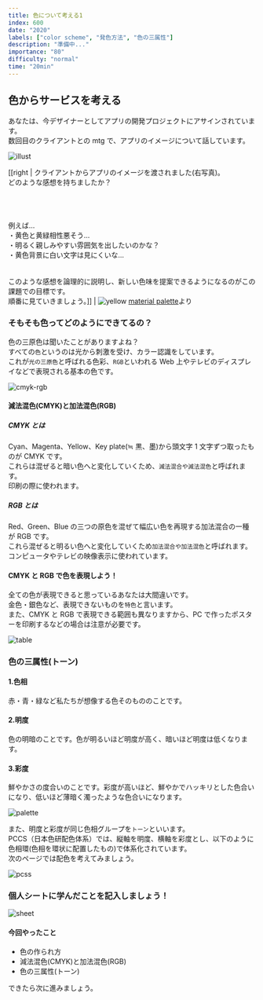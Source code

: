 ```yaml
---
title: 色について考える1
index: 600
date: "2020"
labels: ["color scheme", "発色方法", "色の三属性"]
description: "準備中..."
importance: "80"
difficulty: "normal"
time: "20min"
---
```


## 色からサービスを考える

あなたは、今デザイナーとしてアプリの開発プロジェクトにアサインされています。  
数回目のクライアントとの mtg で、アプリのイメージについて話しています。

![illust](./img/illust.png)

[[right | クライアントからアプリのイメージを渡されました(右写真)。<br/>どのような感想を持ちましたか？<br/><br/><br/><br/><br/>例えば...<br/>・黄色と黄緑相性悪そう...<br/>・明るく親しみやすい雰囲気を出したいのかな？<br/>・黄色背景に白い文字は見にくいな...<br/><br/><br/>このような感想を論理的に説明し、新しい色味を提案できるようになるのがこの課題での目標です。<br/>順番に見ていきましょう。]]
| ![yellow](./img/yellow.png) [material palette](https://www.materialpalette.com/)より

### そもそも色ってどのようにできてるの？

色の三原色は聞いたことがありますよね？  
すべての`色`というのは光から刺激を受け、カラー認識をしています。  
これが`光の三原色`と呼ばれる色彩、`RGB`といわれる Web 上やテレビのディスプレイなどで表現される基本の色です。

![cmyk-rgb](./img/cmyk-rbg.png)

#### 減法混色(CMYK)と加法混色(RGB)

##### CMYK とは

Cyan、Magenta、Yellow、Key plate(≒ 黒、墨)から頭文字 1 文字ずつ取ったものが CMYK です。  
これらは混ぜると暗い色へと変化していくため、`減法混合や減法混色`と呼ばれます。  
印刷の際に使われます。

##### RGB とは

Red、Green、Blue の三つの原色を混ぜて幅広い色を再現する加法混合の一種が RGB です。  
これら混ぜると明るい色へと変化していくため`加法混合や加法混色`と呼ばれます。  
コンピュータやテレビの映像表示に使われています。

#### CMYK と RGB で色を表現しよう！

全ての色が表現できると思っているあなたは大間違いです。  
金色・銀色など、表現できないものを`特色`と言います。  
また、CMYK と RGB で表現できる範囲も異なりますから、PC で作ったポスターを印刷するなどの場合は注意が必要です。

![table](./img/table.png)

### 色の三属性(トーン)

#### 1.色相

赤・青・緑など私たちが想像する色そのもののことです。

#### 2.明度

色の明暗のことです。色が明るいほど明度が高く、暗いほど明度は低くなります。

#### 3.彩度

鮮やかさの度合いのことです。彩度が高いほど、鮮やかでハッキリとした色合いになり、低いほど薄暗く濁ったような色合いになります。

![palette](./img/palette2.png)

また、明度と彩度が同じ色相グループを`トーン`といいます。  
PCCS（日本色研配色体系）では、縦軸を明度、横軸を彩度とし、以下のように色相環(色相を環状に配置したもの)で体系化されています。  
次のページでは配色を考えてみましょう。

![pcss](./img/pcss.png)

### 個人シートに学んだことを記入しましょう！

![sheet](../../assets/sheet.png)

#### 今回やったこと

- 色の作られ方
- 減法混色(CMYK)と加法混色(RGB)
- 色の三属性(トーン)

できたら次に進みましょう。
